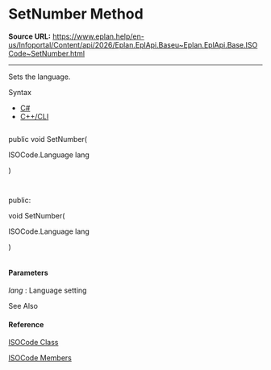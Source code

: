 # SetNumber Method

**Source URL:** https://www.eplan.help/en-us/Infoportal/Content/api/2026/Eplan.EplApi.Baseu~Eplan.EplApi.Base.ISOCode~SetNumber.html

---

Sets the language.

Syntax

- [C#](#i-syntax-CS)
- [C++/CLI](#i-syntax-CPP2005)

```
```
public void SetNumber( 
   ISOCode.Language lang
)
```
```

```
```
public:
void SetNumber( 
   ISOCode.Language lang
)
```
```

#### Parameters

*lang*
:   Language setting



See Also

#### Reference

[ISOCode Class](Eplan.EplApi.Baseu~Eplan.EplApi.Base.ISOCode.html)
  
[ISOCode Members](Eplan.EplApi.Baseu~Eplan.EplApi.Base.ISOCode_members.html)